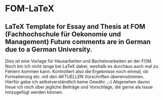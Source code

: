 # FOM-LaTeX
LaTeX Template for Essay and Thesis at FOM (Fachhochschule für Oekonomie und Management)
Future comments are in German due to a German University.
---------------------------------------------------------

Dies ist eine Vorlage für Hausarbeiten und Bachelorarbeiten an der FOM. Noch bin ich nicht lange bei LaTeX dabei, weshalb es durchaus auch mal zu Fehlern kommen kann. Kontrolliert also die Ergebnisse noch einmal, ob Formatierung etc. mit den AKTUELLEN Vorschriften übereinstimmen. Hierfür gebe ich selbstverständlich keine Gewähr. ;-)
Abgesehen davon freue ich mich über jegliche Beiträge und Vorschläge, die gerne als Issue hinzugefügt werden können.
